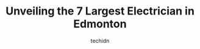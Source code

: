---
layout: ampstory
image: https://i0.wp.com/www.auto.or.id/wp-content/uploads/2023/06/rahall-electric-0-edmonton-1686322839.jpeg?resize=640,853
author: techidn
featured: false
description: Edmonton, Alberta, Canada is a haven for Electrician enthusiasts, boasting an impressive array of 7 top-notch establishments. Whether youre a seasoned connoisseur or simply curious to explo
title: Unveiling the 7 Largest Electrician in Edmonton
cover:
   title: Unveiling the 7 Largest Electrician in Edmonton
   subtitle: AUTO.OR.ID
   background: https://www.auto.or.id/wp-content/uploads/2023/06/rahall-electric-0-edmonton-1686322839.jpeg

pages: 
 - layout: thirds
   top: <h1>#1 Mr. Electric of Edmonton</h1>
   bottom: "<p>Shawn came out and gave my mom a quote for replacement on a breaker box in the garage,  showed up the next day and did everything to make sure the garage is now safe and </p>"
   background: https://www.auto.or.id/wp-content/uploads/2023/06/rahall-electric-1-edmonton-1686322840.jpeg
   backgroundblur: true
 - layout: thirds
   top: <h1>#2 Strata Electrical Contracting Inc.</h1>
   bottom: "<p>11830 152 St NW, Edmonton, AB T5V 1E3, Canada</p>"
   background: https://www.auto.or.id/wp-content/uploads/2023/06/rahall-electric-2-edmonton-1686322841.jpeg
   cta:
      link: https://www.auto.or.id/unveiling-the-7-largest-electrician-in-edmonton/
      text: Unveiling the 7 Largest Electrician in Edmonton
 - layout: thirds
   top: <h1>#3 Pure Wave Electric Inc</h1>
   bottom: "<p>11420 164 Ave NW, Edmonton, AB T5X 3W2, Canada</p>"
   background: https://images.unsplash.com/photo-1626941946705-10e82ef4c533?ixlib=rb-4.0.3&ixid=MnwxMjA3fDB8MHxwaG90by1wYWdlfHx8fGVufDB8fHx8&auto=format&fit=crop&w=640&h=853&q=80
   cta:
      link: https://www.auto.or.id/unveiling-the-7-largest-electrician-in-edmonton/
      text: Unveiling the 7 Largest Electrician in Edmonton
 - layout: thirds
   top: <h1>#4 Can Electric 247 Ltd</h1>
   bottom: "<p>8751 92a Ave NW, Edmonton, AB T6C 1S7, Canada</p>"
   background: https://images.unsplash.com/photo-1594502225401-a9eab8b405dd?ixlib=rb-4.0.3&ixid=MnwxMjA3fDB8MHxwaG90by1wYWdlfHx8fGVufDB8fHx8&auto=format&fit=crop&w=640&h=853&q=80
   cta:
      link: https://www.auto.or.id/unveiling-the-7-largest-electrician-in-edmonton/
      text: Unveiling the 7 Largest Electrician in Edmonton
 - layout: thirds
   top: <h1>#5 Bontech Electric</h1>
   bottom: "<p>152c Ave NW, Edmonton, AB T5C 3M8, Canada</p>"
   background: https://images.unsplash.com/photo-1471479917193-f00955256257?ixlib=rb-4.0.3&ixid=MnwxMjA3fDB8MHxwaG90by1wYWdlfHx8fGVufDB8fHx8&auto=format&fit=crop&w=640&h=853&q=80
   cta:
      link: https://www.auto.or.id/unveiling-the-7-largest-electrician-in-edmonton/
      text: Unveiling the 7 Largest Electrician in Edmonton
 - layout: thirds
   top: <h1>#6 Professional Electrical & Controls Ltd</h1>
   bottom: "<p>4104A 97 St NW #209, Edmonton, AB T6E 5Y6, Canada</p>"
   background: https://images.unsplash.com/photo-1653047257661-fbf6d8f1129c?ixlib=rb-4.0.3&ixid=MnwxMjA3fDB8MHxwaG90by1wYWdlfHx8fGVufDB8fHx8&auto=format&fit=crop&w=640&h=853&q=80
   cta:
      link: https://www.auto.or.id/unveiling-the-7-largest-electrician-in-edmonton/
      text: Unveiling the 7 Largest Electrician in Edmonton
 - layout: thirds
   top: <h1>#7 Mega Watt Electric and Construction Ltd.| Master Electrician</h1>
   bottom: "<p>3019 143 Ave NW, Edmonton, AB T5Y 1M9, Canada</p>"
   background: https://images.unsplash.com/photo-1632275232150-428816910c50?ixlib=rb-4.0.3&ixid=MnwxMjA3fDB8MHxwaG90by1wYWdlfHx8fGVufDB8fHx8&auto=format&fit=crop&w=640&h=853&q=80
   cta:
      link: https://www.auto.or.id/unveiling-the-7-largest-electrician-in-edmonton/
      text: Unveiling the 7 Largest Electrician in Edmonton
 - layout: thirds
   middle: Continue reading...
   background: https://images.unsplash.com/photo-1604755948429-a463f1d43c45?ixlib=rb-4.0.3&ixid=MnwxMjA3fDB8MHxwaG90by1wYWdlfHx8fGVufDB8fHx8&auto=format&fit=crop&w=640&h=853&q=80
   cta:
      link: https://www.auto.or.id/unveiling-the-7-largest-electrician-in-edmonton/
      text: Unveiling the 7 Largest Electrician in Edmonton

---